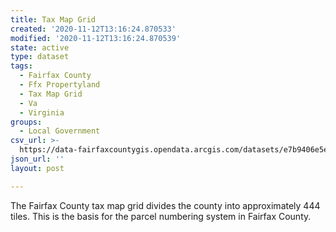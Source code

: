 ```yaml
---
title: Tax Map Grid
created: '2020-11-12T13:16:24.870533'
modified: '2020-11-12T13:16:24.870539'
state: active
type: dataset
tags:
  - Fairfax County
  - Ffx Propertyland
  - Tax Map Grid
  - Va
  - Virginia
groups:
  - Local Government
csv_url: >-
  https://data-fairfaxcountygis.opendata.arcgis.com/datasets/e7b9406e5e2c4635b80e25f1016cedae_5.csv?outSR=%7B%22latestWkid%22%3A2283%2C%22wkid%22%3A102746%7D
json_url: ''
layout: post

---
```

The Fairfax County tax map grid divides the county into approximately 444 tiles. This is the basis for the parcel numbering system in Fairfax County.
